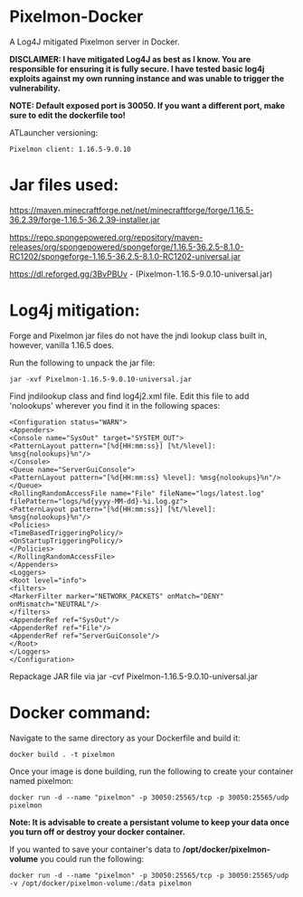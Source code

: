 # Pixelmon-Docker
A Log4J mitigated Pixelmon server in Docker.

**DISCLAIMER: I have mitigated Log4J as best as I know. You are responsible for ensuring it is fully secure.
I have tested basic log4j exploits against my own running instance and was unable to trigger the vulnerability.**

**NOTE: Default exposed port is 30050. If you want a different port, make sure to edit the dockerfile too!**

ATLauncher versioning:

    Pixelmon client: 1.16.5-9.0.10

# Jar files used:

  https://maven.minecraftforge.net/net/minecraftforge/forge/1.16.5-36.2.39/forge-1.16.5-36.2.39-installer.jar
  
  https://repo.spongepowered.org/repository/maven-releases/org/spongepowered/spongeforge/1.16.5-36.2.5-8.1.0-RC1202/spongeforge-1.16.5-36.2.5-8.1.0-RC1202-universal.jar
  
  https://dl.reforged.gg/3BvPBUv  - (Pixelmon-1.16.5-9.0.10-universal.jar)
	
# Log4j mitigation:

Forge and Pixelmon jar files do not have the jndi lookup class built in, however, vanilla 1.16.5 does.

Run the following to unpack the jar file:

    jar -xvf Pixelmon-1.16.5-9.0.10-universal.jar
Find jndilookup class and find log4j2.xml file. Edit this file to add 'nolookups' wherever you find it in the following spaces:

	<Configuration status="WARN">
	<Appenders>
	<Console name="SysOut" target="SYSTEM_OUT">
	<PatternLayout pattern="[%d{HH:mm:ss}] [%t/%level]: %msg{nolookups}%n"/>
	</Console>
	<Queue name="ServerGuiConsole">
	<PatternLayout pattern="[%d{HH:mm:ss} %level]: %msg{nolookups}%n"/>
	</Queue>
	<RollingRandomAccessFile name="File" fileName="logs/latest.log" filePattern="logs/%d{yyyy-MM-dd}-%i.log.gz">
	<PatternLayout pattern="[%d{HH:mm:ss}] [%t/%level]: %msg{nolookups}%n"/>
	<Policies>
	<TimeBasedTriggeringPolicy/>
	<OnStartupTriggeringPolicy/>
	</Policies>
	</RollingRandomAccessFile>
	</Appenders>
	<Loggers>
	<Root level="info">
	<filters>
	<MarkerFilter marker="NETWORK_PACKETS" onMatch="DENY" onMismatch="NEUTRAL"/>
	</filters>
	<AppenderRef ref="SysOut"/>
	<AppenderRef ref="File"/>
	<AppenderRef ref="ServerGuiConsole"/>
	</Root>
	</Loggers>
	</Configuration>
	
Repackage JAR file via jar -cvf Pixelmon-1.16.5-9.0.10-universal.jar

# Docker command:
Navigate to the same directory as your Dockerfile and build it:

    docker build . -t pixelmon

Once your image is done building, run the following to create your container named pixelmon:

    docker run -d --name "pixelmon" -p 30050:25565/tcp -p 30050:25565/udp pixelmon
    
    
**Note: It is advisable to create a persistant volume to keep your data once you turn off or destroy your docker container.**

If you wanted to save your container's data to **/opt/docker/pixelmon-volume** you could run the following:
    
    docker run -d --name "pixelmon" -p 30050:25565/tcp -p 30050:25565/udp -v /opt/docker/pixelmon-volume:/data pixelmon
